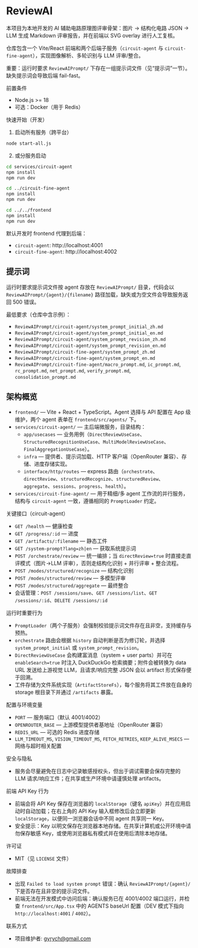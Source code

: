 # ReviewAI

本项目为本地开发的 AI 辅助电路原理图评审骨架：图片 → 结构化电路 JSON → LLM 生成 Markdown 评审报告，并在前端以 SVG overlay 进行人工复核。

仓库包含一个 Vite/React 前端和两个后端子服务（`circuit-agent` 与 `circuit-fine-agent`），实现图像解析、多轮识别与 LLM 评审/整合。

重要：运行时要求 `ReviewAIPrompt/` 下存在一组提示词文件（见“提示词”一节）。缺失提示词会导致后端 fail-fast。

前置条件
- Node.js >= 18
- 可选：Docker（用于 Redis）

快速开始（开发）

1. 启动所有服务（跨平台）

```bash
node start-all.js
```

2. 或分服务启动

```bash
cd services/circuit-agent
npm install
npm run dev

cd ../circuit-fine-agent
npm install
npm run dev

cd ../../frontend
npm install
npm run dev
```

默认开发时 frontend 代理到后端：
- `circuit-agent`: http://localhost:4001
- `circuit-fine-agent`: http://localhost:4002

提示词
-----

运行时要求提示词文件按 agent 存放在 `ReviewAIPrompt/` 目录，代码会以 `ReviewAIPrompt/{agent}/{filename}` 路径加载，缺失或为空文件会导致服务返回 500 错误。

最低要求（仓库中含示例）：

- `ReviewAIPrompt/circuit-agent/system_prompt_initial_zh.md`
- `ReviewAIPrompt/circuit-agent/system_prompt_initial_en.md`
- `ReviewAIPrompt/circuit-agent/system_prompt_revision_zh.md`
- `ReviewAIPrompt/circuit-agent/system_prompt_revision_en.md`
- `ReviewAIPrompt/circuit-fine-agent/system_prompt_zh.md`
- `ReviewAIPrompt/circuit-fine-agent/system_prompt_en.md`
- `ReviewAIPrompt/circuit-fine-agent/macro_prompt.md`, `ic_prompt.md`, `rc_prompt.md`, `net_prompt.md`, `verify_prompt.md`, `consolidation_prompt.md`

架构概览
-------

- `frontend/` — Vite + React + TypeScript。Agent 选择与 API 配置在 App 级维护，两个 agent 表单在 `frontend/src/agents/` 下。
- `services/circuit-agent/` — 主后端微服务，目录结构：
  - `app/usecases` — 业务用例（`DirectReviewUseCase`、`StructuredRecognitionUseCase`、`MultiModelReviewUseCase`、`FinalAggregationUseCase`）。
  - `infra` — 提供者、提示词加载、HTTP 客户端（OpenRouter 兼容）、存储、进度存储实现。
  - `interface/http/routes` — express 路由（`orchestrate`、`directReview`、`structuredRecognize`、`structuredReview`、`aggregate`、`sessions`、`progress`、`health`）。
- `services/circuit-fine-agent/` — 用于精细/多 agent 工作流的并行服务，结构与 `circuit-agent` 一致，遵循相同的 `PromptLoader` 约定。

关键接口（circuit-agent）
- `GET /health` — 健康检查
- `GET /progress/:id` — 进度
- `GET /artifacts/:filename` — 静态工件
- `GET /system-prompt?lang=zh|en` — 获取系统提示词
- `POST /orchestrate/review` — 统一编排；当 `directReview=true` 时直接走直评模式（图片→LLM 评审），否则走结构化识别 + 并行评审 + 整合流程。
- `POST /modes/structured/recognize` — 结构化识别
- `POST /modes/structured/review` — 多模型评审
- `POST /modes/structured/aggregate` — 最终整合
- 会话管理：`POST /sessions/save`、`GET /sessions/list`、`GET /sessions/:id`、`DELETE /sessions/:id`

运行时重要行为
- `PromptLoader`（两个子服务）会强制校验提示词文件存在且非空，支持缓存与预热。
- `orchestrate` 路由会根据 `history` 自动判断是否为修订轮，并选择 `system_prompt_initial` 或 `system_prompt_revision`。
- `DirectReviewUseCase` 会构建富消息（system + user parts）并可在 `enableSearch=true` 时注入 DuckDuckGo 检索摘要；附件会被转换为 data URL 发送给上游视觉 LLM，且请求/响应完整 JSON 会以 artifact 形式保存便于回溯。
- 工件存储为文件系统实现（`ArtifactStoreFs`），每个服务将其工件放在自身的 storage 根目录下并通过 `/artifacts` 暴露。

配置与环境变量
- `PORT` — 服务端口（默认 4001/4002）
- `OPENROUTER_BASE` — 上游模型提供者基地址（OpenRouter 兼容）
- `REDIS_URL` — 可选的 Redis 进度存储
- `LLM_TIMEOUT_MS`, `VISION_TIMEOUT_MS`, `FETCH_RETRIES`, `KEEP_ALIVE_MSECS` — 网络与超时相关配置

安全与隐私
- 服务会尽量避免在日志中记录敏感授权头，但出于调试需要会保存完整的 LLM 请求/响应工件；在共享或生产环境中请谨慎处理 artifacts。

前端 API Key 行为

- 前端会将 API Key 保存在浏览器的 `localStorage`（键名 `apiKey`）并在应用启动时自动加载；在右上角的 API Key 输入框修改后会立即更新 `localStorage`，以便同一浏览器会话中不同 agent 共享同一 Key。
- 安全提示：Key 以明文保存在浏览器本地存储。在共享计算机或公开环境中请勿保存敏感 Key，或使用浏览器私有模式并在使用后清除本地存储。

许可证
- MIT（见 `LICENSE` 文件）

故障排查
- 出现 `Failed to load system prompt` 错误：确认 `ReviewAIPrompt/{agent}/` 下是否存在且非空的提示词文件。
- 前端无法在开发模式中访问后端：确认服务已在 4001/4002 端口运行，并检查 `frontend/src/App.tsx` 中的 AGENTS baseUrl 配置（DEV 模式下指向 `http://localhost:4001` / `4002`）。

联系方式
- 项目维护者: gyrych@gmail.com
